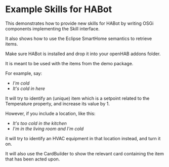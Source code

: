 # Example Skills for HABot

This demonstrates how to provide new skills for HABot by writing OSGi components implementing the Skill interface.

It also shows how to use the Eclipse SmartHome semantics to retrieve items.

Make sure HABot is installed and drop it into your openHAB addons folder.

It is meant to be used with the items from the demo package.

For example, say:

- _I'm cold_
- _It's cold in here_

It will try to identify an (unique) item which is a setpoint related to the Temperature property, and increase its value by 1.

However, if you include a location, like this:

- _It's too cold in the kitchen_
- _I'm in the living room and I'm cold_

it will try to identify an HVAC equipment in that location instead, and turn it on.

It will also use the CardBuilder to show the relevant card containing the item that has been acted upon.
